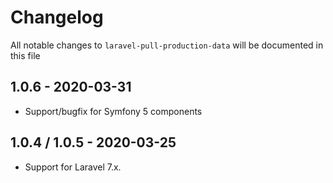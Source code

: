 # Changelog

All notable changes to `laravel-pull-production-data` will be documented in this file

## 1.0.6 - 2020-03-31

- Support/bugfix for Symfony 5 components

## 1.0.4 / 1.0.5 - 2020-03-25

- Support for Laravel 7.x.
